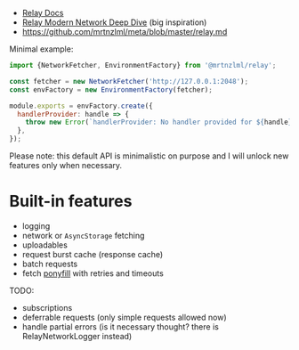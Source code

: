 - [Relay Docs](https://facebook.github.io/relay/docs/en/introduction-to-relay.html)
- [Relay Modern Network Deep Dive](https://medium.com/entria/relay-modern-network-deep-dive-ec187629dfd3) (big inspiration)
- https://github.com/mrtnzlml/meta/blob/master/relay.md

Minimal example:

```js
import {NetworkFetcher, EnvironmentFactory} from '@mrtnzlml/relay';

const fetcher = new NetworkFetcher('http://127.0.0.1:2048');
const envFactory = new EnvironmentFactory(fetcher);

module.exports = envFactory.create({
  handlerProvider: handle => {
    throw new Error(`handlerProvider: No handler provided for ${handle}`);
  },
});
```

Please note: this default API is minimalistic on purpose and I will unlock new features only when
necessary.

# Built-in features

- logging
- network or `AsyncStorage` fetching
- uploadables
- request burst cache (response cache)
- batch requests
- fetch [ponyfill](https://ponyfill.com/) with retries and timeouts

TODO:

- subscriptions
- deferrable requests (only simple requests allowed now)
- handle partial errors (is it necessary thought? there is RelayNetworkLogger instead)
